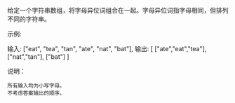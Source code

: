 给定一个字符串数组，将字母异位词组合在一起。字母异位词指字母相同，但排列不同的字符串。

示例:

输入: [&quot;eat&quot;, &quot;tea&quot;, &quot;tan&quot;, &quot;ate&quot;, &quot;nat&quot;, &quot;bat&quot;],
输出:
[
  [&quot;ate&quot;,&quot;eat&quot;,&quot;tea&quot;],
  [&quot;nat&quot;,&quot;tan&quot;],
  [&quot;bat&quot;]
]

说明：


	所有输入均为小写字母。
	不考虑答案输出的顺序。

